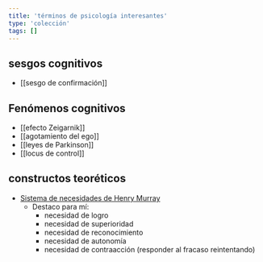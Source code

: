 ```yaml
---
title: 'términos de psicología interesantes'
type: 'colección'
tags: []
---
```


## sesgos cognitivos

- [[sesgo de confirmación]]

## Fenómenos cognitivos

- [[efecto Zeigarnik]]
- [[agotamiento del ego]]
- [[leyes de Parkinson]]
- [[locus de control]]

## constructos teoréticos

- [Sistema de necesidades de Henry Murray](https://en.wikipedia.org/wiki/Murray%27s_system_of_needs#Secondary/psychogenic_needs)
	- Destaco para mí:
		- necesidad de logro
		- necesidad de superioridad
		- necesidad de reconocimiento
		- necesidad de autonomía
		- necesidad de contraacción (responder al fracaso reintentando)